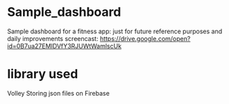 # Sample_dashboard
Sample dashboard for a fitness app: just for future reference purposes and daily improvements
screencast:   https://drive.google.com/open?id=0B7ua27EMIDVfY3RJUWtWamlscUk

# library used
Volley
Storing json files on Firebase
